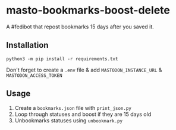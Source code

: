 # masto-bookmarks-boost-delete

A #fedibot that repost bookmarks 15 days after you saved it.

## Installation

```
python3 -m pip install -r requirements.txt
```

Don't forget to create a ``.env`` file & add ``MASTODON_INSTANCE_URL`` & ``MASTODON_ACCESS_TOKEN``


## Usage

1. Create a ``bookmarks.json`` file with ``print_json.py``
2. Loop through statuses and boost if they are 15 days old
3. Unbookmarks statuses using ``unbookmark.py``
